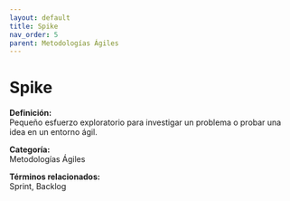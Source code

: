 ```yaml
---
layout: default
title: Spike
nav_order: 5
parent: Metodologías Ágiles
---
```


# Spike

**Definición:**  
Pequeño esfuerzo exploratorio para investigar un problema o probar una idea en un entorno ágil.

**Categoría:**  
Metodologías Ágiles  

  


**Términos relacionados:**  
Sprint, Backlog
